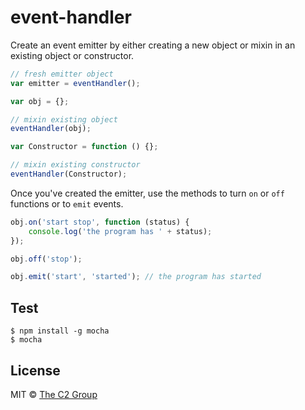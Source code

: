 event-handler
=============

Create an event emitter by either creating a new object or mixin in an existing object or constructor.

```js
// fresh emitter object
var emitter = eventHandler();
```

```js
var obj = {};

// mixin existing object
eventHandler(obj);
```

```js
var Constructor = function () {};

// mixin existing constructor
eventHandler(Constructor);
```

Once you've created the emitter, use the methods to turn `on` or `off` functions or to `emit` events.

```js
obj.on('start stop', function (status) {
    console.log('the program has ' + status);
});

obj.off('stop');

obj.emit('start', 'started'); // the program has started
```


Test
----

```
$ npm install -g mocha
$ mocha
```


License
-------

MIT © [The C2 Group](https://c2experience.com)
